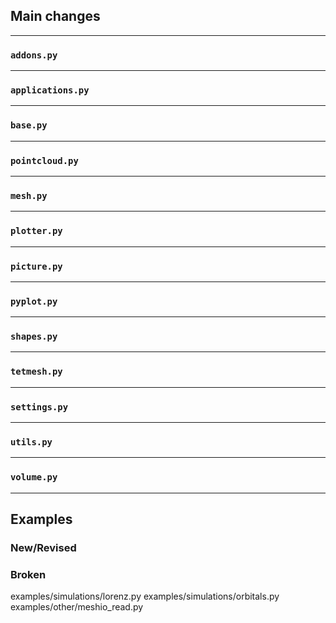 ## Main changes

---
### `addons.py`

---
### `applications.py`

---
### `base.py`

---
### `pointcloud.py`


---
### `mesh.py`

---
### `plotter.py`

---
### `picture.py`

---
### `pyplot.py`

---
### `shapes.py`

---
### `tetmesh.py`


---
### `settings.py`

---
### `utils.py`

---
### `volume.py`


-------------------------
## Examples

### New/Revised

### Broken
examples/simulations/lorenz.py
examples/simulations/orbitals.py
examples/other/meshio_read.py



